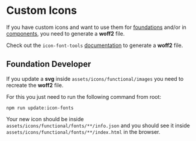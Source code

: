 <!--
SPDX-FileCopyrightText: 2025 DB Systel GmbH

SPDX-License-Identifier: Apache-2.0
-->

# Custom Icons

If you have custom icons and want to use them for [foundations](https://www.npmjs.com/package/@db-ux/core-foundations) and/or in [components](https://www.npmjs.com/package/@db-ux/core-components), you need to generate a **woff2** file.

Check out the `icon-font-tools` [documentation](https://github.com/db-ux/icon-font-tools/blob/main/docs/GenerateIconFonts.md) to generate a **woff2** file.

## Foundation Developer

If you update a **svg** inside `assets/icons/functional/images` you need to recreate the **woff2** file.

For this you just need to run the following command from root:

```shell
npm run update:icon-fonts
```

Your new icon should be inside `assets/icons/functional/fonts/**/info.json` and you should see it inside `assets/icons/functional/fonts/**/index.html` in the browser.
